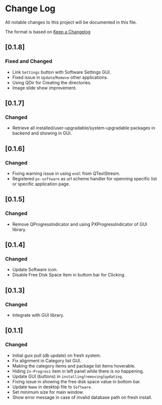 # Change Log

All notable changes to this project will be documented in this file.

The format is based on [Keep a Changelog](http://keepachangelog.com/)


## [0.1.8]
### Fixed and Changed

 - Link `Settings` button with Software Settings GUI.
 - Fixed issue in `Update`/`Remove` other applications.
 - Using QDir for Creating the directories.
 - Image slide show improvement.
 

## [0.1.7]
### Changed

 - Retrieve all installed/user-upgradable/system-upgradable packages in backend and showing in GUI.


## [0.1.6]
### Changed

 - Fixing warning issue in using `endl` from QTextStresm.
 - Registered `px-software` as url scheme handler for openning specific list or specific application page. 


## [0.1.5]
### Changed

 - Remove QProgressIndicator and using PXProgressIndicator of GUI library.


## [0.1.4]
### Changed

 - Update Software icon.
 - Disable Free Disk Space Item in buttom bar for Clicking.


## [0.1.3]
### Changed

 - Integrate with GUI library.


## [0.1.1]
### Changed

 - Initial guix pull (db update) on fresh system.
 - Fix alignment in Category list GUI.
 - Making the category items and package list items hoverable.
 - Hiding `In-Progress` item in left panel while there is no happening.
 - Update GUI (buttons) in `installing`/`removing`/`updating`.
 - Fixing issue in showing the free disk space value in bottom bar.
 - Update `Name` in desktop file to `Software`.
 - Set minimum size for main window.
 - Show error message in case of invalid database path on fresh install.
 

 
